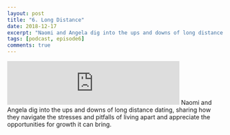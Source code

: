 ```yaml
---
layout: post
title: "6. Long Distance"
date: 2018-12-17
excerpt: "Naomi and Angela dig into the ups and downs of long distance dating, sharing how they navigate the stresses and pitfalls of living apart and appreciate the opportunities for growth it can bring."
tags: [podcast, episode6]
comments: true
---
```

<iframe src="https://anchor.fm/queerly-yours/embed/episodes/6--Long-Distance-e2kblg" height="102px" width="400px" frameborder="0" scrolling="no"></iframe>
Naomi and Angela dig into the ups and downs of long distance dating, sharing how they navigate the stresses and pitfalls of living apart and appreciate the opportunities for growth it can bring.
